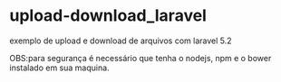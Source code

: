 # upload-download_laravel
exemplo de upload e download de arquivos com laravel 5.2

OBS:para segurança é necessário que tenha o nodejs, npm e o bower instalado em sua maquina.
